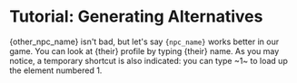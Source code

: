 # Tutorial: Generating Alternatives

{other_npc_name} isn't bad, but let's say `{npc_name}` works better in our game.
You can look at {their} profile by typing {their} name. As you may notice, a
temporary shortcut is also indicated: you can type ~1~ to load up the element
numbered 1.
